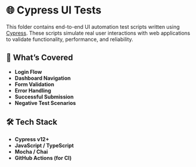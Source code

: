 # 🌐 Cypress UI Tests

This folder contains end-to-end UI automation test scripts written using [Cypress](https://dev-payment-pro.blusalt.net). These scripts simulate real user interactions with web applications to validate functionality, performance, and reliability.

## 🧪 What’s Covered

- **Login Flow**
- **Dashboard Navigation**
- **Form Validation**
- **Error Handling**
- **Successful Submission**
- **Negative Test Scenarios**

## 🛠️ Tech Stack

- **Cypress v12+**
- **JavaScript / TypeScript**
- **Mocha / Chai**
- **GitHub Actions (for CI)**

